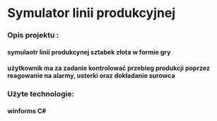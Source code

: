 # Symulator linii produkcyjnej
### Opis projektu : 
#### symulaotr linii produkcynej sztabek złota w formie gry
#### użytkownik ma za zadanie kontrolować przebieg produkcji poprzez reagowanie na alarmy, usterki oraz dokładanie surowca

### Użyte technologie:
#### winforms C#
